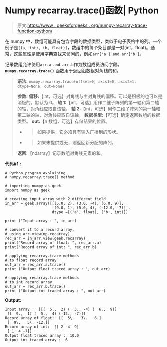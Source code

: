 # Numpy recarray.trace()函数| Python

> 原文:[https://www . geeksforgeeks . org/numpy-recarray-trace-function-python/](https://www.geeksforgeeks.org/numpy-recarray-trace-function-python/)

在 numpy 中，数组可能具有包含字段的数据类型，类似于电子表格中的列。一个例子是`[(a, int), (b, float)]`，数组中的每个条目都是一对(int，float)。通常，这些属性是使用字典查找来访问的，例如`arr['a'] and arr['b']`。

记录数组允许使用`arr.a and arr.b`作为数组成员访问字段。 **`numpy.recarray.trace()`** 函数用于返回沿数组对角线的和。

> **语法:** `numpy.recarray.trace(offset=0, axis1=0, axis2=1, dtype=None, out=None)`
> 
> **参数:**
> **偏移:**【int，可选】对角线与主对角线的偏移。可以是积极的也可以是消极的。默认为 0。
> **轴 1:**【int，可选】用作二维子阵列的第一轴和第二轴的轴，对角线应取自该轴。
> **轴 2:**【int，可选】用作二维子阵列的第一轴和第二轴的轴，对角线应取自该轴。
> **数据类型:**【可选】确定返回数组的数据类型。
> **out:**【n 数组，可选】存储结果的位置。
> - >如果提供，它必须具有输入广播到的形状。
> - >如果未提供或无，则返回新分配的阵列。
> 
> **返回:**【ndarray】记录数组对角线元素的和。

**代码#1 :**

```
# Python program explaining
# numpy.recarray.trace() method 

# importing numpy as geek
import numpy as geek

# creating input array with 2 different field 
in_arr = geek.array([[(5.0, 2), (3.0, -4), (6.0, 9)],
                     [(9.0, 1), (5.0, 4), (-12.0, -7)]],
                     dtype =[('a', float), ('b', int)])

print ("Input array : ", in_arr)

# convert it to a record array,
# using arr.view(np.recarray)
rec_arr = in_arr.view(geek.recarray)
print("Record array of float: ", rec_arr.a)
print("Record array of int: ", rec_arr.b)

# applying recarray.trace methods
# to float record array 
out_arr = rec_arr.a.trace()
print ("Output float traced array : ", out_arr) 

# applying recarray.trace methods 
# to int record array
out_arr = rec_arr.b.trace()
print ("Output int traced array : ", out_arr) 
```

**Output:**

```
Input array :  [[(  5.,  2) (  3., -4) (  6.,  9)]
 [(  9.,  1) (  5.,  4) (-12., -7)]]
Record array of float:  [[  5\.   3\.   6.]
 [  9\.   5\. -12.]]
Record array of int:  [[ 2 -4  9]
 [ 1  4 -7]]
Output float traced array :  10.0
Output int traced array :  6

```